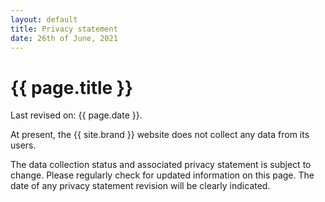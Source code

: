 ```yaml
---
layout: default
title: Privacy statement
date: 26th of June, 2021
---
```


# {{ page.title }}

Last revised on: {{ page.date }}.

At present, the {{ site.brand }} website does not collect any data from its users.

The data collection status and associated privacy statement is subject to change.
Please regularly check for updated information on this page.
The date of any privacy statement revision will be clearly indicated.